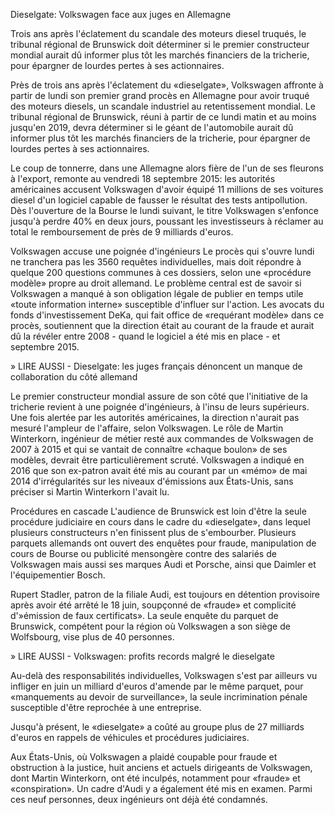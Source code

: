 Dieselgate: Volkswagen face aux juges en Allemagne

Trois ans après l'éclatement du scandale des moteurs diesel truqués, le tribunal régional de Brunswick doit déterminer si le premier constructeur mondial aurait dû informer plus tôt les marchés financiers de la tricherie, pour épargner de lourdes pertes à ses actionnaires.

Près de trois ans après l'éclatement du «dieselgate», Volkswagen affronte à partir de lundi son premier grand procès en Allemagne pour avoir truqué des moteurs diesels, un scandale industriel au retentissement mondial. Le tribunal régional de Brunswick, réuni à partir de ce lundi matin et au moins jusqu'en 2019, devra déterminer si le géant de l'automobile aurait dû informer plus tôt les marchés financiers de la tricherie, pour épargner de lourdes pertes à ses actionnaires.

Le coup de tonnerre, dans une Allemagne alors fière de l'un de ses fleurons à l'export, remonte au vendredi 18 septembre 2015: les autorités américaines accusent Volkswagen d'avoir équipé 11 millions de ses voitures diesel d'un logiciel capable de fausser le résultat des tests antipollution. Dès l'ouverture de la Bourse le lundi suivant, le titre Volkswagen s'enfonce jusqu'à perdre 40% en deux jours, poussant les investisseurs à réclamer au total le remboursement de près de 9 milliards d'euros.

Volkswagen accuse une poignée d'ingénieurs
Le procès qui s'ouvre lundi ne tranchera pas les 3560 requêtes individuelles, mais doit répondre à quelque 200 questions communes à ces dossiers, selon une «procédure modèle» propre au droit allemand. Le problème central est de savoir si Volkswagen a manqué à son obligation légale de publier en temps utile «toute information interne» susceptible d'influer sur l'action. Les avocats du fonds d'investissement DeKa, qui fait office de «requérant modèle» dans ce procès, soutiennent que la direction était au courant de la fraude et aurait dû la révéler entre 2008 - quand le logiciel a été mis en place - et septembre 2015.

» LIRE AUSSI - Dieselgate: les juges français dénoncent un manque de collaboration du côté allemand

Le premier constructeur mondial assure de son côté que l'initiative de la tricherie revient à une poignée d'ingénieurs, à l'insu de leurs supérieurs. Une fois alertée par les autorités américaines, la direction n'aurait pas mesuré l'ampleur de l'affaire, selon Volkswagen. Le rôle de Martin Winterkorn, ingénieur de métier resté aux commandes de Volkswagen de 2007 à 2015 et qui se vantait de connaître «chaque boulon» de ses modèles, devrait être particulièrement scruté. Volkswagen a indiqué en 2016 que son ex-patron avait été mis au courant par un «mémo» de mai 2014 d'irrégularités sur les niveaux d'émissions aux États-Unis, sans préciser si Martin Winterkorn l'avait lu.

Procédures en cascade
L'audience de Brunswick est loin d'être la seule procédure judiciaire en cours dans le cadre du «dieselgate», dans lequel plusieurs constructeurs n'en finissent plus de s'embourber. Plusieurs parquets allemands ont ouvert des enquêtes pour fraude, manipulation de cours de Bourse ou publicité mensongère contre des salariés de Volkswagen mais aussi ses marques Audi et Porsche, ainsi que Daimler et l'équipementier Bosch.

Rupert Stadler, patron de la filiale Audi, est toujours en détention provisoire après avoir été arrêté le 18 juin, soupçonné de «fraude» et complicité d'»émission de faux certificats». La seule enquête du parquet de Brunswick, compétent pour la région où Volkswagen a son siège de Wolfsbourg, vise plus de 40 personnes.

» LIRE AUSSI - Volkswagen: profits records malgré le dieselgate

Au-delà des responsabilités individuelles, Volkswagen s'est par ailleurs vu infliger en juin un milliard d'euros d'amende par le même parquet, pour «manquements au devoir de surveillance», la seule incrimination pénale susceptible d'être reprochée à une entreprise.

Jusqu'à présent, le «dieselgate» a coûté au groupe plus de 27 milliards d'euros en rappels de véhicules et procédures judiciaires.

Aux États-Unis, où Volkswagen a plaidé coupable pour fraude et obstruction à la justice, huit anciens et actuels dirigeants de Volkswagen, dont Martin Winterkorn, ont été inculpés, notamment pour «fraude» et «conspiration». Un cadre d'Audi y a également été mis en examen. Parmi ces neuf personnes, deux ingénieurs ont déjà été condamnés.
